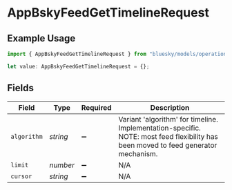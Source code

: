 # AppBskyFeedGetTimelineRequest

## Example Usage

```typescript
import { AppBskyFeedGetTimelineRequest } from "bluesky/models/operations";

let value: AppBskyFeedGetTimelineRequest = {};
```

## Fields

| Field                                                                                                                              | Type                                                                                                                               | Required                                                                                                                           | Description                                                                                                                        |
| ---------------------------------------------------------------------------------------------------------------------------------- | ---------------------------------------------------------------------------------------------------------------------------------- | ---------------------------------------------------------------------------------------------------------------------------------- | ---------------------------------------------------------------------------------------------------------------------------------- |
| `algorithm`                                                                                                                        | *string*                                                                                                                           | :heavy_minus_sign:                                                                                                                 | Variant 'algorithm' for timeline. Implementation-specific. NOTE: most feed flexibility has been moved to feed generator mechanism. |
| `limit`                                                                                                                            | *number*                                                                                                                           | :heavy_minus_sign:                                                                                                                 | N/A                                                                                                                                |
| `cursor`                                                                                                                           | *string*                                                                                                                           | :heavy_minus_sign:                                                                                                                 | N/A                                                                                                                                |